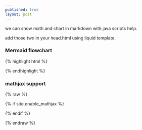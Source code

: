 ```yaml
---
published: true
layout: post
---
```

we can show math and chart in markdown with java scripts help.

add those two in your head.html using liquid template. 


### Mermaid flowchart

{% highlight html %}

<script src="//cdn.rawgit.com/knsv/mermaid/master/dist/mermaid.min.js"></script>
<link rel="stylesheet" href="//cdn.rawgit.com/knsv/mermaid/master/dist/mermaid.css">
<script>mermaid.initialize({startOnLoad:true});</script>

<script type="text/javascript" src="//cdn.mathjax.org/mathjax/latest/MathJax.js?config=TeX-AMS-MML_HTMLorMML">
</script>


{% endhighlight %}


### mathjax support 


{% raw %}

   <!-- MathJax -->
   {% if site.enable_mathjax %}
   <script type="text/javascript" src="//cdn.mathjax.org/mathjax/latest/MathJax.js?config=TeX-AMS-MML_HTMLorMML">
   </script>
   {% endif %}

{% endraw %}
